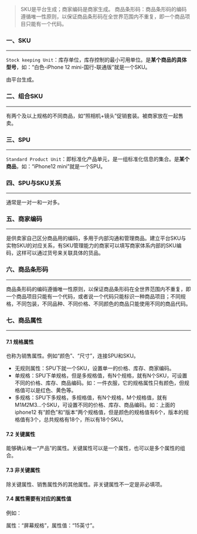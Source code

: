 > SKU是平台生成；商家编码是商家生成。 商品条形码：商品条形码的编码遵循唯一性原则，以保证商品条形码在全世界范围内不重复，即一个商品项目只能有一个代码。

### 一、SKU

---

`Stock keeping Unit`：库存单位，库存控制的最小可用单位。是**某个商品的具体型号**，如：“白色-iPhone 12 mini-国行-联通版”就是一个SKU。

由平台生成。



### 二、组合SKU

---

有两个及以上规格的不同商品，如“照相机+镜头”促销套装。被商家放在一起售卖。



### 三、SPU

---

`Standard Product Unit`：即标准化产品单元，是一组标准化信息的集合。是**某个商品**，如：“iPhone12 mini”就是一个SPU。



### 四、SPU与SKU关系

---

通常是一对一和一对多。



### 五、商家编码

---

是供卖家自己区分商品用的编码，多用于内部沟通和管理商品。建立平台SKU与实物SKU的对应关系，有SKU管理能力的商家可以填写商家体系内部的SKU编码，这样可以通过货号来关联具体的货品。



### 六、商品条形码

---

商品条形码的编码遵循唯一性原则，以保证商品条形码在全世界范围内不重复，即一个商品项目只能有一个代码，或者说一个代码只能标识一种商品项目；不同规格，不同包装，不同品种、不同价格、不同颜色的商品只能使用不同的商品代码。



### 七、商品属性

---

#### 7.1 规格属性

也称为销售属性。例如“颜色”、“尺寸”，连接SPU和SKU。

- 无规则属性：SPU下就一个SKU，设置单一的价格、库存、商家编码。
- 单规格：SPU下单规格，但是多规格值，有N个规格，就有N个SKU，可设置不同的价格、库存、商品编码。如：一件衣服，它的规格属性只有颜色，但规格值可以是红色、黄色等。
- 多规格：SPU下多规格，多规格值，有N个规格，M个规格值，就有M1*M2*M3...个SKU，可设置不同的价格、库存、商品编码。如：上面的iphone12 有“颜色”和“版本”两个规格值，但是颜色的规格值有6个，版本的规格值有3个，总共规格有18个，所以有18个SKU。



#### 7.2 关键属性

能够确认唯一“产品”的属性。关键属性可以是一个属性，也可以是多个属性的组合。

#### 7.3 非关键属性

除关键属性、销售属性外的其他属性。非关键属性不一定是非必填项。

#### 7.4 属性需要有对应的属性值

例如：

属性：“屏幕规格”，属性值：“15英寸”。

